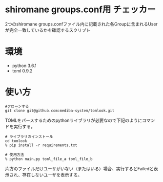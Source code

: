 # shiromane groups.conf用 チェッカー

2つのshiromane groups.confファイル内に記載された各Groupに含まれるUserが完全一致しているかを確認するスクリプト

# 環境

- python 3.6.1
- toml 0.9.2

# 使い方

```
#クローンする
git clone git@github.com:mediba-system/tomlook.git
```

TOMLをパースするためのpythonライブラリが必要なので下記のようにコマンドを実行する。

    # ライブラリのインストール
    cd tomlook
    % pip install -r requirements.txt
    
    # 使用方法
    % python main.py toml_file_a toml_file_b

片方のファイルだけユーザがいない（またはいる）場合、実行するとFailedと表示され、存在しないユーザを表示する。
